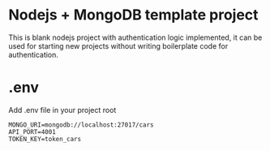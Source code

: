 # Nodejs + MongoDB template project
This is blank nodejs project with authentication logic implemented, it can be used for starting new projects without writing boilerplate code for authentication.

# .env 
Add .env file in your project root
```
MONGO_URI=mongodb://localhost:27017/cars
API_PORT=4001
TOKEN_KEY=token_cars
```